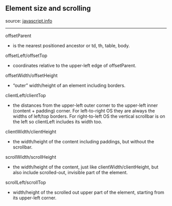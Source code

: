 ## Element size and scrolling
source: [javascript.info](https://javascript.info/size-and-scroll#sample-element)
<hr>

offsetParent
- is the nearest positioned ancestor or td, th, table, body.

offsetLeft/offsetTop
- coordinates relative to the upper-left edge of offsetParent.

offsetWidth/offsetHeight
- “outer” width/height of an element including borders.

clientLeft/clientTop
- the distances from the upper-left outer corner to the upper-left inner (content + padding) corner. For left-to-right OS they are always the widths of left/top borders. For right-to-left OS the vertical scrollbar is on the left so clientLeft includes its width too.

clientWidth/clientHeight
- the width/height of the content including paddings, but without the scrollbar.

scrollWidth/scrollHeight
- the width/height of the content, just like clientWidth/clientHeight, but also include scrolled-out, invisible part of the element.

scrollLeft/scrollTop
- width/height of the scrolled out upper part of the element, starting from its upper-left corner.
